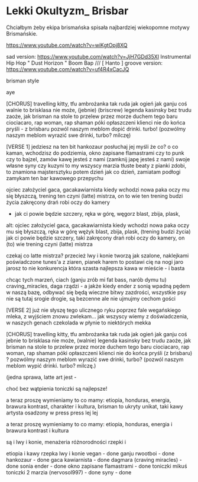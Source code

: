 # Lekki Okultyzm_ Brisbar

Chciałbym żeby ekipa brismańska spisała najbardziej wiekopomne motywy Brismańskie.

https://www.youtube.com/watch?v=wiKgtOpj8XQ

sad version: https://www.youtube.com/watch?v=JjH7GDd35XI Instrumental Hip Hop " Dust Horizon " Boom Bap /// [ Hanto ]
groove version: https://www.youtube.com/watch?v=uf4R4xCacJQ

brisman style

aye

[CHORUS]
travelling kitty, tfu ambrożanka tak ruda jak ogień
jak ganju coś walnie to brisklasa nie może, (jebnie) (briscrew)
legenda kasinsky bez trudu zaoże, 
jak brisman na stole to przelew przez morze
duchem tego baru ciociacaro, rap woman, rap shaman
póki opłaszczeni klienci nie do końca pryśli - z brisbaru 
pozwól naszym meblom dopić drinki. turbo! (pozwólmy naszym meblom wyrazić swe drinki, turbo? milczę)

[VERSE 1]
jedziesz na ten bit hankozaur posłuchaj jej myśli
że co? o co kaman, wchodzisz do podziemia, okno zapisane flamastrami
czy to punk czy to bajzel, zamów kawę jesteś z nami (zamknij japę jesteś z nami)
swoje własne syny czy kuzyni to my wszyscy
marzia tłuste beaty z pianki zdobi, to znamiona majstersztyku
potem dzień jak co dzień, zamiatam podłogi
zamykam ten bar kawowego przepychu

ojciec założyciel gaca, gacakawiarnista kiedy wchodzi
nowa paka oczy mu się błyszczą, 
trening ten czyni (latte) mistrza, on to wie ten trening budzi życia
zakręcony drań  robi oczy do kamery 
- jak ci powie będzie szczery, ręka w górę, węgorz blast, zbija, plask, 


alt:
ojciec założyciel gaca, gacakawiarnista kiedy wchodzi
nowa paka oczy mu się błyszczą, 
ręka w górę wężyk blast, zbija, plask, (trening budzi życia)
jak ci powie będzie szczery, taki zakręcony drań
robi oczy do kamery, on (to) wie  trening czyni (latte) mistrza

czekaj co latte mistrza? przecież lwy i konie
tworzą jak szalone, naklejkami poświadczone
tunes'a z ziaren, pianek harem
to postawi cię na nogi jaro jarosz
to nie konkurencja która szasta
najlepsza kawa w mieście - i basta

chcąc tych marzeń, ciach
(ganju zrób mi fat bass, narób dymu tu)
craving_miracles, daga rządzi - a jakże
kiedy ender z sonią wpadną pędem w naszą bazę, 
odbywać się będą wieczne bitwy zazdrości, 
wszystkie psy nie są tutaj srogie drogie, są bezcenne
ale nie ujmujmy cechom gości

[VERSE 2]
już nie słyszę tego ulicznego ryku
poprzez fale wegańskiego mleka, z wyjściem znowu zwlekam...
jak wszyscy wiemy z doświadczenia, w naszych genach
czekolada w płynie to niektórych mekka

[CHORUS]
travelling kitty, tfu ambrożanka tak ruda jak ogień 
jak ganju coś jebnie to brisklasa nie może, (walnie)
legenda kasinsky bez trudu zaoże, 
jak brisman na stole to przelew przez morze
duchem tego baru ciociacaro, rap woman, rap shaman
póki opłaszczeni klienci nie do końca pryśli (z brisbaru) ? 
pozwólmy naszym meblom wyrazić swe drinki, turbo? (pozwól naszym meblom wypić drinki. turbo? milczę.)

(jedna sprawa, latte art jest -




choć bez wątpienia toniczki są najlepsze!

a teraz proszę wymieniamy to co mamy:
etiopia, honduras, 
energia, brawura
kontrast, charakter i kultura, 
brisman to ukryty unikat, taki kawy artysta
osadzony w press press lej lej 

a teraz proszę wymieniamy to co mamy:
etiopia, honduras, 
energia i brawura
kontrast i kultura

są i lwy i konie, menażeria różnorodności
rzepki i 





etiopia i kawy
rzepka
lwy i konie
vegan - done
ganju rwootboi - done
hankozaur - done
gaca kawiarnista - done
dagmara (craving miracles) - done
sonia ender - done
okno zapisane flamastrami - done
toniczki mikuś 
toniczki 2
marzia (nervosol997) - done
syny - done

